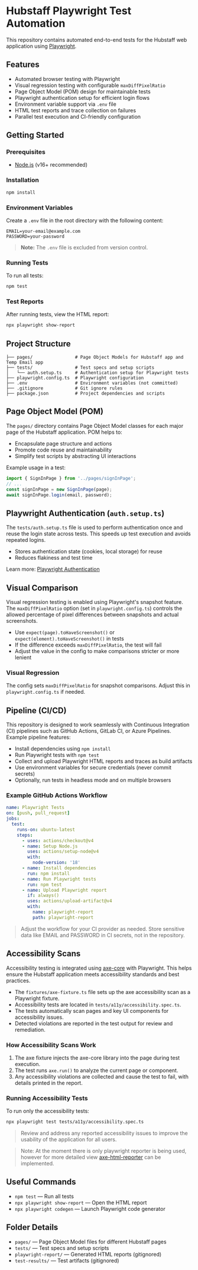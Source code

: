 # Hubstaff Playwright Test Automation

This repository contains automated end-to-end tests for the Hubstaff web application using [Playwright](https://playwright.dev/).

## Features
- Automated browser testing with Playwright
- Visual regression testing with configurable `maxDiffPixelRatio`
- Page Object Model (POM) design for maintainable tests
- Playwright authentication setup for efficient login flows
- Environment variable support via `.env` file
- HTML test reports and trace collection on failures
- Parallel test execution and CI-friendly configuration

## Getting Started

### Prerequisites
- [Node.js](https://nodejs.org/) (v16+ recommended)

### Installation
```sh
npm install
```

### Environment Variables
Create a `.env` file in the root directory with the following content:
```
EMAIL=your-email@example.com
PASSWORD=your-password
```

> **Note:** The `.env` file is excluded from version control.

### Running Tests
To run all tests:
```sh
npm test
```

### Test Reports
After running tests, view the HTML report:
```sh
npx playwright show-report
```

## Project Structure
```
├── pages/                # Page Object Models for Hubstaff app and Temp Email app
├── tests/                # Test specs and setup scripts
│   └── auth.setup.ts     # Authentication setup for Playwright tests
├── playwright.config.ts  # Playwright configuration
├── .env                  # Environment variables (not committed)
├── .gitignore            # Git ignore rules
├── package.json          # Project dependencies and scripts
```

## Page Object Model (POM)
The `pages/` directory contains Page Object Model classes for each major page of the Hubstaff application. POM helps to:
- Encapsulate page structure and actions
- Promote code reuse and maintainability
- Simplify test scripts by abstracting UI interactions

Example usage in a test:
```ts
import { SignInPage } from '../pages/signInPage';
// ...
const signInPage = new SignInPage(page);
await signInPage.login(email, password);
```

## Playwright Authentication (`auth.setup.ts`)
The `tests/auth.setup.ts` file is used to perform authentication once and reuse the login state across tests. This speeds up test execution and avoids repeated logins.
- Stores authentication state (cookies, local storage) for reuse
- Reduces flakiness and test time

Learn more: [Playwright Authentication](https://playwright.dev/docs/auth)

## Visual Comparison
Visual regression testing is enabled using Playwright's snapshot feature. The `maxDiffPixelRatio` option (set in `playwright.config.ts`) controls the allowed percentage of pixel differences between snapshots and actual screenshots.
- Use `expect(page).toHaveScreenshot()` or `expect(element).toHaveScreenshot()` in tests
- If the difference exceeds `maxDiffPixelRatio`, the test will fail
- Adjust the value in the config to make comparisons stricter or more lenient



### Visual Regression
The config sets `maxDiffPixelRatio` for snapshot comparisons. Adjust this in `playwright.config.ts` if needed.

## Pipeline (CI/CD)
This repository is designed to work seamlessly with Continuous Integration (CI) pipelines such as GitHub Actions, GitLab CI, or Azure Pipelines. Example pipeline features:
- Install dependencies using `npm install`
- Run Playwright tests with `npm test`
- Collect and upload Playwright HTML reports and traces as build artifacts
- Use environment variables for secure credentials (never commit secrets)
- Optionally, run tests in headless mode and on multiple browsers

### Example GitHub Actions Workflow
```yaml
name: Playwright Tests
on: [push, pull_request]
jobs:
  test:
    runs-on: ubuntu-latest
    steps:
      - uses: actions/checkout@v4
      - name: Setup Node.js
        uses: actions/setup-node@v4
        with:
          node-version: '18'
      - name: Install dependencies
        run: npm install
      - name: Run Playwright tests
        run: npm test
      - name: Upload Playwright report
        if: always()
        uses: actions/upload-artifact@v4
        with:
          name: playwright-report
          path: playwright-report
```

> Adjust the workflow for your CI provider as needed. Store sensitive data like EMAIL and PASSWORD in CI secrets, not in the repository.

## Accessibility Scans
Accessibility testing is integrated using [axe-core](https://github.com/dequelabs/axe-core) with Playwright. This helps ensure the Hubstaff application meets accessibility standards and best practices.

- The `fixtures/axe-fixture.ts` file sets up the axe accessibility scan as a Playwright fixture.
- Accessibility tests are located in `tests/a11y/accessibility.spec.ts`.
- The tests automatically scan pages and key UI components for accessibility issues.
- Detected violations are reported in the test output for review and remediation.

### How Accessibility Scans Work
1. The axe fixture injects the axe-core library into the page during test execution.
2. The test runs `axe.run()` to analyze the current page or component.
3. Any accessibility violations are collected and cause the test to fail, with details printed in the report.

### Running Accessibility Tests
To run only the accessibility tests:
```sh
npx playwright test tests/a11y/accessibility.spec.ts
```

> Review and address any reported accessibility issues to improve the usability of the application for all users.

> Note: At the moment there is only playwright reporter is being used, however for more detailed view [axe-html-reporter](https://www.npmjs.com/package/axe-html-reporter) can be implemented.

## Useful Commands
- `npm test` — Run all tests
- `npx playwright show-report` — Open the HTML report
- `npx playwright codegen` — Launch Playwright code generator

## Folder Details
- `pages/` — Page Object Model files for different Hubstaff pages
- `tests/` — Test specs and setup scripts
- `playwright-report/` — Generated HTML reports (gitignored)
- `test-results/` — Test artifacts (gitignored)
